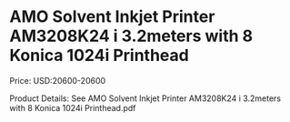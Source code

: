 # AMO Solvent Inkjet Printer AM3208K24 i 3.2meters with 8 Konica 1024i Printhead

Price: USD:20600-20600

Product Details: See AMO Solvent Inkjet Printer AM3208K24 i 3.2meters with 8 Konica 1024i Printhead.pdf